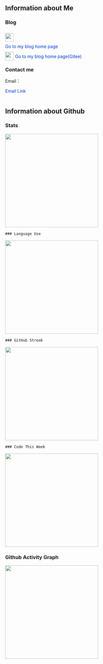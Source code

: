 ## Information about Me
### Blog
<img style="position: relative;height: 28px;top: 8px;" class="logo"
    src="https://cdn.jsdelivr.net/gh/fuxx-1/StaticFile@main/Files/img/logo/Logo.svg" />
<div style="display: inline-block; transition: border-bottom 0.3s;color: #0038d5; border-bottom: 1.5px solid rgba(255, 255, 255, 0);"
    onmouseover="this.style.borderBottom='1.5px solid #ff5722';this.style.color='#ff5722';this.firstChild.style.transform='scale(1)'; "
    onmouseout="this.style.borderBottom='1.5px solid rgba(255, 255, 255, 0)';this.style.color='#0038d5';this.firstChild.style.transform='scale(0)';">
    <a style="position: relative; text-decoration: none; transition: color 0.3s; color: inherit;"
        href="https://fuxx-1.github.io/">
        Go to my blog home page
    </a>
</div>
<br>
<img style="position: relative;height: 28px;top: 8px;" class="logo"
    src="https://cdn.jsdelivr.net/gh/fuxx-1/StaticFile@main/Files/img/logo/Logo.svg" />
<div style="display: inline-block; transition: border-bottom 0.3s;color: #0038d5; border-bottom: 1.5px solid rgba(255, 255, 255, 0);"
    onmouseover="this.style.borderBottom='1.5px solid #ff5722';this.style.color='#ff5722';this.firstChild.style.transform='scale(1)'; "
    onmouseout="this.style.borderBottom='1.5px solid rgba(255, 255, 255, 0)';this.style.color='#0038d5';this.firstChild.style.transform='scale(0)';">
    <a style="position: relative; text-decoration: none; transition: color 0.3s; color: inherit;"
        href="https://fuxx-1.gitee.io/">
        Go to my blog home page(Gitee)
    </a>
</div>

### Contact me

Email：<div style="display: inline-block; transition: border-bottom 0.3s;color: #0038d5; border-bottom: 1.5px solid rgba(255, 255, 255, 0);"
    onmouseover="this.style.borderBottom='1.5px solid #ff5722';this.style.color='#ff5722';this.firstChild.style.transform='scale(1)'; "
    onmouseout="this.style.borderBottom='1.5px solid rgba(255, 255, 255, 0)';this.style.color='#0038d5';this.firstChild.style.transform='scale(0)';">
    <a style="position: relative; text-decoration: none; transition: color 0.3s; color: inherit;"
        href="http://mail.qq.com/cgi-bin/qm_share?t=qm_mailme&email=NVNATUBNXFRbUnVERBtWWlg">
        Email Link
    </a>
</div>

## Information about Github

### Stats

<img style="width: 300px;"
    src="https://github-readme-stats.vercel.app/api?username=fuxx-1&show_icons=true&theme=vue&card_width=200" />

    ### Language Use

<img style="width: 300px;"
    src="https://github-readme-stats.vercel.app/api/top-langs/?username=fuxx-1&layout=compact&theme=vue&card_width=445" />

    ### GitHub Streak

<img style="width: 300px;"
    src="http://github-readme-streak-stats.herokuapp.com?user=fuxx-1&hide_border=true&background=FFFFFF" />

    ### Code This Week

<img style="width: 300px;" src="https://github-readme-stats.vercel.app/api/wakatime?username=fuxx&theme=vue" />

### Github Activity Graph

<img style="width: 300px;"
    src="https://activity-graph.herokuapp.com/graph?username=fuxx-1&theme=xcode&bg_color=FF000000&hide_border=true" />
